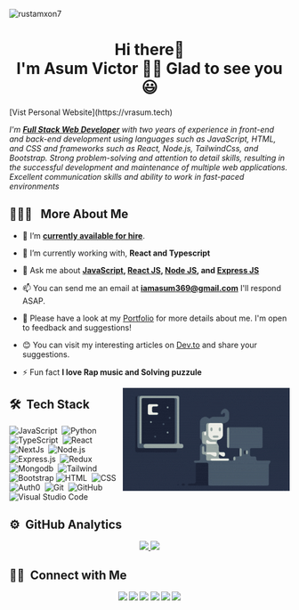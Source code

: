

<p align="left"> <img src="https://komarev.com/ghpvc/?username=AsumVictor&label=Profile%20views&color=0e75b6&style=flat" alt="rustamxon7" /> </p>
<h1 align="center">Hi there👋
<br>I'm Asum Victor 🙋🏼 Glad to see you😃 </h1>
<p> [Vist Personal Website](https://vrasum.tech)</p>

<p><i>I'm <ins><b>Full Stack Web Developer</b></ins> with two years of experience in front-end and back-end development using languages such as JavaScript, HTML, and CSS and frameworks such as React, Node.js, TailwindCss, and Bootstrap. Strong problem-solving and attention to detail skills, resulting in the successful development and maintenance of multiple web applications. Excellent communication skills and ability to work in fast-paced environments</i></p>

## 👨🏻‍💻 &nbsp; More About Me

- 🌱 I’m **[currently available for hire]()**.

- 🔭 I’m currently working with, **React and Typescript**

- 💬 Ask me about **[JavaScript](), [React JS](), [Node JS](), and [Express JS]()**

- 📫 You can send me an email at **iamasum369@gmail.com** I'll respond ASAP.

- 📄  Please have a look at my [Portfolio](https://vrasum.tech) for more details about me. I'm open to feedback and suggestions!

- 😊 You can visit my interesting articles on [Dev.to](https://dev.to/asumvictordev) and share your suggestions.

- ⚡ Fun fact **I love Rap music and Solving puzzule**

<img alt="Night Coding" src="https://raw.githubusercontent.com/AVS1508/AVS1508/master/assets/Night-Coding.gif" align="right"/>

## 🛠 &nbsp;Tech Stack

![JavaScript](https://img.shields.io/badge/-JavaScript-05122A?style=flat&logo=javascript)&nbsp;
![Python](https://img.shields.io/badge/-Python-05122A?style=flat&logo=python)&nbsp;
![TypeScript](https://img.shields.io/badge/-Typecscript-05122A?style=flat&logo=typescript)&nbsp;
![React](https://img.shields.io/badge/-React-05122A?style=flat&logo=react)&nbsp;
![NextJs](https://img.shields.io/badge/-Nextjs-05122A?style=flat&logo=nextjs)&nbsp;
![Node.js](https://img.shields.io/badge/-Node.js-05122A?style=flat&logo=node.js)&nbsp;
![Express.js](https://img.shields.io/badge/-Express.js-05122A?style=flat&logo=express)&nbsp;
![Redux](https://img.shields.io/badge/-Redux-05122A?style=flat&logo=redux)&nbsp;
![Mongodb](https://img.shields.io/badge/-Mongodb-05122A?style=flat&logo=mongodb)&nbsp;
![Tailwind](https://img.shields.io/badge/-tailwindcss-05122A?style=flat&logo=tailwindcss)&nbsp;
![Bootstrap](https://img.shields.io/badge/-Bootstrap-05122A?style=flat&logo=bootstrap&logoColor=563D7C)
![HTML](https://img.shields.io/badge/-HTML-05122A?style=flat&logo=HTML5)&nbsp;
![CSS](https://img.shields.io/badge/-CSS-05122A?style=flat&logo=CSS3&logoColor=1572B6)&nbsp;
![Auth0](https://img.shields.io/badge/-Auth0-05122A?style=flat&logo=auth0)&nbsp;
![Git](https://img.shields.io/badge/-Git-05122A?style=flat&logo=git)&nbsp;
![GitHub](https://img.shields.io/badge/-GitHub-05122A?style=flat&logo=github)&nbsp;
![Visual Studio Code](https://img.shields.io/badge/-Visual%20Studio%20Code-05122A?style=flat&logo=visual-studio-code&logoColor=007ACC)&nbsp;



## ⚙️ &nbsp;GitHub Analytics

<p align="center">
<a href="https://github.com/AsumVictor">
  <img height="180em" src="https://github-readme-stats-eight-theta.vercel.app/api?username=AsumVictor&show_icons=true&theme=algolia&include_all_commits=true&count_private=true"/>
  <img height="180em" src="https://github-readme-stats-eight-theta.vercel.app/api/top-langs/?username=AsumVictor&layout=compact&langs_count=8&theme=algolia"/>
</a>
</p>

## 🤝🏻 &nbsp;Connect with Me

<p align="center"><b>
<a href="https://asumvictor.github.io/me/"><img src="https://img.shields.io/badge/-asumvictor-3423A6?style=flat&logo=Google-Chrome&logoColor=white"/></a>
<a href="https://www.linkedin.com/in/victorasumdev"><img src="https://img.shields.io/badge/-AsumVictor-0077B5?style=flat&logo=Linkedin&logoColor=white"/></a>
<a href="mailto:iamasum369@gmail.com"><img src="https://img.shields.io/badge/-iamasum369@gmail-D14836?style=flat&logo=Gmail&logoColor=white"/></a>
<a href="https://www.instagram.com/aiasumcode"><img src="https://img.shields.io/badge/aiasumcode--E4405F?style=flat&logo=Instagram&logoColor=white"/></a>
<a href="https://web.facebook.com/CodeCardVault/"><img src="https://img.shields.io/badge/-CodeCardVault-1877F2?style=flat&logo=Facebook&logoColor=white"/></a>
<a href="https://dev.to/asumvictordev"><img src="https://img.shields.io/badge/-asumvictordev-1877F2?style=flat&logo=dev&logoColor=white"/></a>
<b></p>
